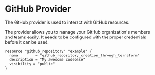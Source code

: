 # GitHub Provider
The GitHub provider is used to interact with GitHub resources.

The provider allows you to manage your GitHub organization's members and teams easily. It needs to be configured with the proper credentials before it can be used.

```
resource "github_repository" "example" {
  name        = "github_repository_creation_through_terraform"
  description = "My awesome codebase"
  visibility = "public"
}
```
